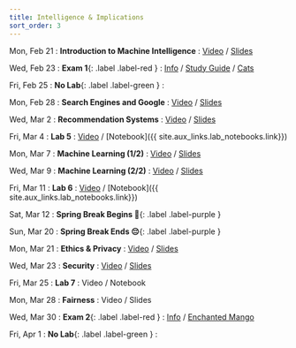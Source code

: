 ```yaml
---
title: Intelligence & Implications
sort_order: 3
---
```


Mon, Feb 21
: **Introduction to Machine Intelligence**
  : [Video](https://courses.grainger.illinois.edu/ece101/sp2022/lectures/ECE101-S22-LECTURE-11.mp4) / [Slides](https://www.dropbox.com/s/k51tomx7ynxhqec/101-011-intro-to-machine-intelligence.pdf?dl=0)

Wed, Feb 23
: **Exam 1**{: .label .label-red }
  : [Info](#exam-1) / [Study Guide](#exam-1-study-guide) / [Cats](https://www.youtube.com/results?search_query=cats)

Fri, Feb 25
: **No Lab**{: .label .label-green }
  : 

Mon, Feb 28
: **Search Engines and Google**
  : [Video](https://courses.grainger.illinois.edu/ece101/sp2022/lectures/ECE101-S22-LECTURE-12.mp4) / [Slides](https://www.dropbox.com/s/1wy3ncoi0sxxir3/101-012-search-engines.pdf?dl=0)

Wed, Mar 2
: **Recommendation Systems**
  : [Video](https://courses.grainger.illinois.edu/ece101/sp2022/lectures/ECE101-S22-LECTURE-13.mp4) / [Slides](https://www.dropbox.com/s/gvzngbna4ngv573/101-013-recommendation.pdf?dl=0)

Fri, Mar 4
: **Lab 5**
  : [Video](https://courses.grainger.illinois.edu/ece101/sp2022/labs/ECE101-S22-LAB-05.mp4) / [Notebook]({{ site.aux_links.lab_notebooks.link}})

Mon, Mar 7
: **Machine Learning (1/2)**
  : [Video](https://courses.grainger.illinois.edu/ece101/sp2022/lectures/ECE101-S22-LECTURE-14.mp4) / [Slides](https://www.dropbox.com/s/7iodhw3ajig157e/101-014-machine-learning.pdf?dl=0)

Wed, Mar 9
: **Machine Learning (2/2)**
  : [Video](https://courses.grainger.illinois.edu/ece101/sp2022/lectures/ECE101-S22-LECTURE-15.mp4) / [Slides](https://www.dropbox.com/s/tc81xbi8ua8jw4z/101-015-deep-learning.pdf?dl=0)

Fri, Mar 11
: **Lab 6**
  : [Video](https://courses.grainger.illinois.edu/ece101/sp2022/labs/ECE101-S22-LAB-06.mp4) / [Notebook]({{ site.aux_links.lab_notebooks.link}})

Sat, Mar 12
: **Spring Break Begins 🥳**{: .label .label-purple }

Sun, Mar 20
: **Spring Break Ends 😔**{: .label .label-purple }

Mon, Mar 21
: **Ethics & Privacy**
  : [Video](https://courses.grainger.illinois.edu/ece101/sp2022/lectures/ECE101-S22-LECTURE-16.mp4) / [Slides](https://www.dropbox.com/s/byecizh0vzr3sm5/101-016-ethics-and-privacy.pptx?dl=0)

Wed, Mar 23
: **Security**
  : [Video](https://courses.grainger.illinois.edu/ece101/sp2022/lectures/ECE101-S22-LECTURE-17.mp4) / [Slides](https://www.dropbox.com/s/9uucclf40llwknk/101-017-security.pptx?dl=0)

Fri, Mar 25
: **Lab 7**
  : Video / Notebook

Mon, Mar 28
: **Fairness**
  : Video / Slides

Wed, Mar 30
: **Exam 2**{: .label .label-red }
  : [Info](#exam-2) / [Enchanted Mango](assets/images/mango.jpg)

Fri, Apr 1
: **No Lab**{: .label .label-green }
  : 